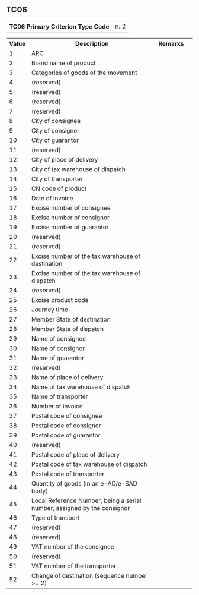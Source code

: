 ## TC06
<table>
 <tr>
  <th>
   TC06 Primary Criterion Type Code
  </th>
  <td>
   n..2
  </td>
 </tr>
</table>
<table>
 <tr>
  <th>
   Value
  </th>
  <th>
   Description
  </th>
  <th>
   Remarks
  </th>
 </tr>
 <tr>
  <td>
   1
  </td>
  <td>
   ARC
  </td>
  <td>
  </td>
  <td>
  </td>
 </tr>
 <tr>
  <td>
   2
  </td>
  <td>
   Brand name of product
  </td>
  <td>
  </td>
  <td>
  </td>
 </tr>
 <tr>
  <td>
   3
  </td>
  <td>
   Categories of goods of the movement
  </td>
  <td>
  </td>
  <td>
  </td>
 </tr>
 <tr>
  <td>
   4
  </td>
  <td>
   (reserved)
  </td>
  <td>
  </td>
  <td>
  </td>
 </tr>
 <tr>
  <td>
   5
  </td>
  <td>
   (reserved)
  </td>
  <td>
  </td>
  <td>
  </td>
 </tr>
 <tr>
  <td>
   6
  </td>
  <td>
   (reserved)
  </td>
  <td>
  </td>
  <td>
  </td>
 </tr>
 <tr>
  <td>
   7
  </td>
  <td>
   (reserved)
  </td>
  <td>
  </td>
  <td>
  </td>
 </tr>
 <tr>
  <td>
   8
  </td>
  <td>
   City of consignee
  </td>
  <td>
  </td>
  <td>
  </td>
 </tr>
 <tr>
  <td>
   9
  </td>
  <td>
   City of consignor
  </td>
  <td>
  </td>
  <td>
  </td>
 </tr>
 <tr>
  <td>
   10
  </td>
  <td>
   City of guarantor
  </td>
  <td>
  </td>
  <td>
  </td>
 </tr>
 <tr>
  <td>
   11
  </td>
  <td>
   (reserved)
  </td>
  <td>
  </td>
  <td>
  </td>
 </tr>
 <tr>
  <td>
   12
  </td>
  <td>
   City of place of delivery
  </td>
  <td>
  </td>
  <td>
  </td>
 </tr>
 <tr>
  <td>
   13
  </td>
  <td>
   City of tax warehouse of dispatch
  </td>
  <td>
  </td>
  <td>
  </td>
 </tr>
 <tr>
  <td>
   14
  </td>
  <td>
   City of transporter
  </td>
  <td>
  </td>
  <td>
  </td>
 </tr>
 <tr>
  <td>
   15
  </td>
  <td>
   CN code of product
  </td>
  <td>
  </td>
  <td>
  </td>
 </tr>
 <tr>
  <td>
   16
  </td>
  <td>
   Date of invoice
  </td>
  <td>
  </td>
  <td>
  </td>
 </tr>
 <tr>
  <td>
   17
  </td>
  <td>
   Excise number of consignee
  </td>
  <td>
  </td>
  <td>
  </td>
 </tr>
 <tr>
  <td>
   18
  </td>
  <td>
   Excise number of consignor
  </td>
  <td>
  </td>
  <td>
  </td>
 </tr>
 <tr>
  <td>
   19
  </td>
  <td>
   Excise number of guarantor
  </td>
  <td>
  </td>
  <td>
  </td>
 </tr>
 <tr>
  <td>
   20
  </td>
  <td>
   (reserved)
  </td>
  <td>
  </td>
  <td>
  </td>
 </tr>
 <tr>
  <td>
   21
  </td>
  <td>
   (reserved)
  </td>
  <td>
  </td>
  <td>
  </td>
 </tr>
 <tr>
  <td>
   22
  </td>
  <td>
   Excise number of the tax warehouse of destination
  </td>
  <td>
  </td>
  <td>
  </td>
 </tr>
 <tr>
  <td>
   23
  </td>
  <td>
   Excise number of the tax warehouse of dispatch
  </td>
  <td>
  </td>
  <td>
  </td>
 </tr>
 <tr>
  <td>
   24
  </td>
  <td>
   (reserved)
  </td>
  <td>
  </td>
  <td>
  </td>
 </tr>
 <tr>
  <td>
   25
  </td>
  <td>
   Excise product code
  </td>
  <td>
  </td>
  <td>
  </td>
 </tr>
 <tr>
  <td>
   26
  </td>
  <td>
   Journey time
  </td>
  <td>
  </td>
  <td>
  </td>
 </tr>
 <tr>
  <td>
   27
  </td>
  <td>
   Member State of destination
  </td>
  <td>
  </td>
  <td>
  </td>
 </tr>
 <tr>
  <td>
   28
  </td>
  <td>
   Member State of dispatch
  </td>
  <td>
  </td>
  <td>
  </td>
 </tr>
 <tr>
  <td>
   29
  </td>
  <td>
   Name of consignee
  </td>
  <td>
  </td>
  <td>
  </td>
 </tr>
 <tr>
  <td>
   30
  </td>
  <td>
   Name of consignor
  </td>
  <td>
  </td>
  <td>
  </td>
 </tr>
 <tr>
  <td>
   31
  </td>
  <td>
   Name of guarantor
  </td>
  <td>
  </td>
  <td>
  </td>
 </tr>
 <tr>
  <td>
   32
  </td>
  <td>
   (reserved)
  </td>
  <td>
  </td>
  <td>
  </td>
 </tr>
 <tr>
  <td>
   33
  </td>
  <td>
   Name of place of delivery
  </td>
  <td>
  </td>
  <td>
  </td>
 </tr>
 <tr>
  <td>
   34
  </td>
  <td>
   Name of tax warehouse of dispatch
  </td>
  <td>
  </td>
  <td>
  </td>
 </tr>
 <tr>
  <td>
   35
  </td>
  <td>
   Name of transporter
  </td>
  <td>
  </td>
  <td>
  </td>
 </tr>
 <tr>
  <td>
   36
  </td>
  <td>
   Number of invoice
  </td>
  <td>
  </td>
  <td>
  </td>
 </tr>
 <tr>
  <td>
   37
  </td>
  <td>
   Postal code of consignee
  </td>
  <td>
  </td>
  <td>
  </td>
 </tr>
 <tr>
  <td>
   38
  </td>
  <td>
   Postal code of consignor
  </td>
  <td>
  </td>
  <td>
  </td>
 </tr>
 <tr>
  <td>
   39
  </td>
  <td>
   Postal code of guarantor
  </td>
  <td>
  </td>
  <td>
  </td>
 </tr>
 <tr>
  <td>
   40
  </td>
  <td>
   (reserved)
  </td>
  <td>
  </td>
  <td>
  </td>
 </tr>
 <tr>
  <td>
   41
  </td>
  <td>
   Postal code of place of delivery
  </td>
  <td>
  </td>
  <td>
  </td>
 </tr>
 <tr>
  <td>
   42
  </td>
  <td>
   Postal code of tax warehouse of dispatch
  </td>
  <td>
  </td>
  <td>
  </td>
 </tr>
 <tr>
  <td>
   43
  </td>
  <td>
   Postal code of transporter
  </td>
  <td>
  </td>
  <td>
  </td>
 </tr>
 <tr>
  <td>
   44
  </td>
  <td>
   Quantity of goods (in an e-AD/e-SAD body)
  </td>
  <td>
  </td>
  <td>
  </td>
 </tr>
 <tr>
  <td>
   45
  </td>
  <td>
   Local Reference Number, being a serial number, assigned by the consignor
  </td>
  <td>
  </td>
  <td>
  </td>
 </tr>
 <tr>
  <td>
   46
  </td>
  <td>
   Type of transport
  </td>
  <td>
  </td>
  <td>
  </td>
 </tr>
 <tr>
  <td>
   47
  </td>
  <td>
   (reserved)
  </td>
  <td>
  </td>
  <td>
  </td>
 </tr>
 <tr>
  <td>
   48
  </td>
  <td>
   (reserved)
  </td>
  <td>
  </td>
  <td>
  </td>
 </tr>
 <tr>
  <td>
   49
  </td>
  <td>
   VAT number of the consignee
  </td>
  <td>
  </td>
  <td>
  </td>
 </tr>
 <tr>
  <td>
   50
  </td>
  <td>
   (reserved)
  </td>
  <td>
  </td>
  <td>
  </td>
 </tr>
 <tr>
  <td>
   51
  </td>
  <td>
   VAT number of the transporter
  </td>
  <td>
  </td>
  <td>
  </td>
 </tr>
 <tr>
  <td>
   52
  </td>
  <td>
   Change of destination (sequence number &gt;= 2)
  </td>
  <td>
  </td>
  <td>
  </td>
 </tr>
</table>
